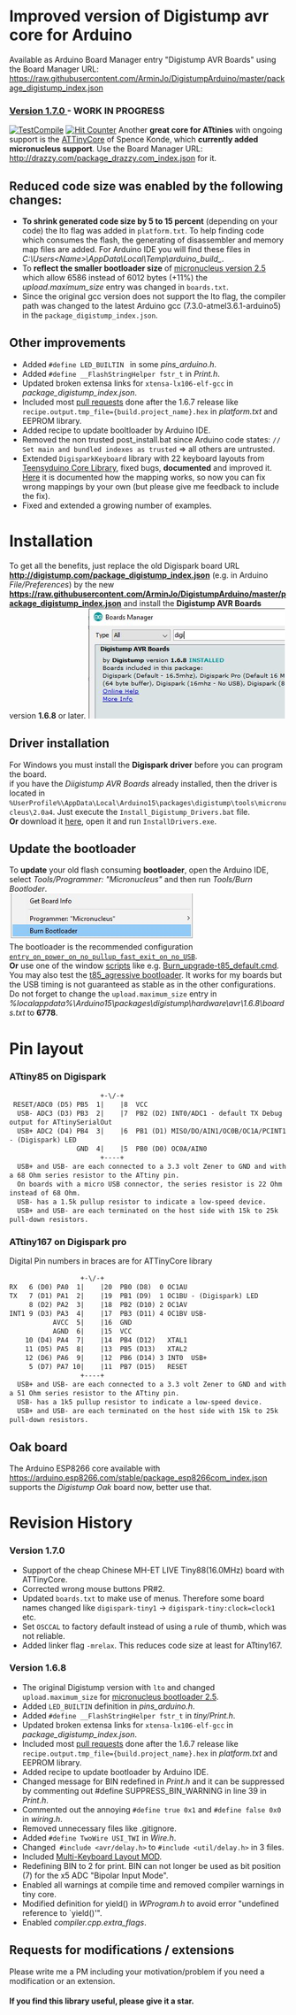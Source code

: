 # Improved version of Digistump avr core for Arduino
Available as Arduino Board Manager entry "Digistump AVR Boards" using the Board Manager URL: https://raw.githubusercontent.com/ArminJo/DigistumpArduino/master/package_digistump_index.json

### [Version 1.7.0 ](https://github.com/ArminJo/DigistumpArduino/releases) - **WORK IN PROGRESS**

[![TestCompile](https://github.com/ArminJo/DigistumpArduino/workflows/TestCompile/badge.svg)](https://github.com/ArminJo/DigistumpArduino/actions)
[![Hit Counter](https://hitcounter.pythonanywhere.com/count/tag.svg?url=https://github.com/ArminJo/DigistumpArduino)](https://github.com/brentvollebregt/hit-counter)
Another **great core for ATtinies** with ongoing support is the [ATTinyCore](https://github.com/SpenceKonde/ATTinyCore) of Spence Konde, which **currently added micronucleus support**. Use the Board Manager URL: http://drazzy.com/package_drazzy.com_index.json for it.

## Reduced code size was enabled by the following changes:
- **To shrink generated code size by 5 to 15 percent** (depending on your code) the lto flag was added in `platform.txt`. To help finding code which consumes the flash, the generating of disassembler and memory map files are added. For Arduino IDE you will find these files in *C:\Users\<Name>\AppData\Local\Temp\arduino_build_<number>*.
- To **reflect the smaller bootloader size** of [micronucleus version 2.5](https://github.com/ArminJo/micronucleus-firmware) which allow 6586 instead of 6012 bytes (+11%) the *upload.maximum_size* entry was changed in `boards.txt`.
- Since the original gcc version does not support the lto flag, the compiler path was changed to the latest Arduino gcc (7.3.0-atmel3.6.1-arduino5) in the `package_digistump_index.json`.

## Other improvements
- Added `#define LED_BUILTIN ` in some *pins_arduino.h*.
- Added `#define __FlashStringHelper fstr_t` in *Print.h*.
- Updated broken extensa links for `xtensa-lx106-elf-gcc` in *package_digistump_index.json*.
- Included most [pull requests](https://github.com/digistump/DigistumpArduino/pulls) done after the 1.6.7 release like `recipe.output.tmp_file={build.project_name}.hex` in *platform.txt* and EEPROM library.
- Added recipe to update booltloader by Arduino IDE.
- Removed the non trusted post_install.bat since Arduino code states: `// Set main and bundled indexes as trusted` => all others are untrusted.
- Extended `DigisparkKeyboard` library with 22 keyboard layouts from [Teensyduino Core Library](https://github.com/PaulStoffregen/cores/blob/master/teensy/keylayouts.h), fixed bugs, **documented** and improved it. [Here](https://github.com/ArminJo/DigistumpArduino/blob/542aac12e56a1818af32b303c5709c655a12d98d/digistump-avr/libraries/DigisparkKeyboard/keylayouts.h#L80) it is documented how the mapping works, so now you can fix wrong mappings by your own (but please give me feedback to include the fix).
- Fixed and extended a growing number of examples.

# Installation
To get all the benefits, just replace the old Digispark board URL **http://digistump.com/package_digistump_index.json** (e.g. in Arduino *File/Preferences*) by the new  **https://raw.githubusercontent.com/ArminJo/DigistumpArduino/master/package_digistump_index.json** and install the **Digistump AVR Boards** version **1.6.8** or later.
![Boards Manager](https://github.com/ArminJo/DigistumpArduino/blob/master/pictures/Digistump1.6.8.jpg)

## Driver installation
For Windows you must install the **Digispark driver** before you can program the board.<br/>
if you have the *Diigistump AVR Boards* already installed, then the driver is located in `%UserProfile%\AppData\Local\Arduino15\packages\digistump\tools\micronucleus\2.0a4`. Just execute the `Install_Digistump_Drivers.bat` file.<br/>
**Or** download it [here](https://github.com/digistump/DigistumpArduino/releases/download/1.6.7/Digistump.Drivers.zip), open it and run `InstallDrivers.exe`. 

## Update the bootloader
To **update** your old flash consuming **bootloader**, open the Arduino IDE, select *Tools/Programmer: "Micronucleus"* and then run *Tools/Burn Bootloder*.<br/>
![Burn Bootloader](https://github.com/ArminJo/DigistumpArduino/blob/master/pictures/Micronucleus_Burn_Bootloader.jpg)<br/>
The bootloader is the recommended configuration [`entry_on_power_on_no_pullup_fast_exit_on_no_USB`](https://github.com/ArminJo/micronucleus-firmware#recommended-configuration).<br/>
**Or** use one of the window [scripts](https://github.com/ArminJo/micronucleus-firmware/tree/master/utils)
like e.g. [Burn_upgrade-t85_default.cmd](https://github.com/ArminJo/micronucleus-firmware/tree/master/utils/Burn_upgrade-t85_default.cmd).<br/>
You may also test the [t85_agressive bootloader](https://github.com/ArminJo/micronucleus-firmware#configuration-overview).
It works for my boards but the USB timing is not guaranteed as stable as in the other configurations.
Do not forget to change the `upload.maximum_size` entry in *%localappdata%\Arduino15\packages\digistump\hardware\avr\1.6.8\boards.txt* to **6778**.<br/>

# Pin layout
### ATtiny85 on Digispark

```
                       +-\/-+
 RESET/ADC0 (D5) PB5  1|    |8  VCC
  USB- ADC3 (D3) PB3  2|    |7  PB2 (D2) INT0/ADC1 - default TX Debug output for ATtinySerialOut
  USB+ ADC2 (D4) PB4  3|    |6  PB1 (D1) MISO/DO/AIN1/OC0B/OC1A/PCINT1 - (Digispark) LED
                 GND  4|    |5  PB0 (D0) OC0A/AIN0
                       +----+
  USB+ and USB- are each connected to a 3.3 volt Zener to GND and with a 68 Ohm series resistor to the ATtiny pin.
  On boards with a micro USB connector, the series resistor is 22 Ohm instead of 68 Ohm. 
  USB- has a 1.5k pullup resistor to indicate a low-speed device.                  
  USB+ and USB- are each terminated on the host side with 15k to 25k pull-down resistors.
```

### ATtiny167 on Digispark pro
Digital Pin numbers in braces are for ATTinyCore library

```
                  +-\/-+
RX   6 (D0) PA0  1|    |20  PB0 (D8)  0 OC1AU
TX   7 (D1) PA1  2|    |19  PB1 (D9)  1 OC1BU - (Digispark) LED
     8 (D2) PA2  3|    |18  PB2 (D10) 2 OC1AV
INT1 9 (D3) PA3  4|    |17  PB3 (D11) 4 OC1BV USB-
           AVCC  5|    |16  GND
           AGND  6|    |15  VCC
    10 (D4) PA4  7|    |14  PB4 (D12)   XTAL1
    11 (D5) PA5  8|    |13  PB5 (D13)   XTAL2
    12 (D6) PA6  9|    |12  PB6 (D14) 3 INT0  USB+
     5 (D7) PA7 10|    |11  PB7 (D15)   RESET
                  +----+
  USB+ and USB- are each connected to a 3.3 volt Zener to GND and with a 51 Ohm series resistor to the ATtiny pin.
  USB- has a 1k5 pullup resistor to indicate a low-speed device.
  USB+ and USB- are each terminated on the host side with 15k to 25k pull-down resistors.

```

## Oak board
The Arduino ESP8266 core available with https://arduino.esp8266.com/stable/package_esp8266com_index.json supports the *Digistump Oak* board now, better use that.

# Revision History

### Version 1.7.0
- Support of the cheap Chinese MH-ET LIVE Tiny88(16.0MHz) board with ATTinyCore.
- Corrected wrong mouse buttons PR#2.
- Updated `boards.txt` to make use of menus. Therefore some board names changed like `digispark-tiny1` -> `digispark-tiny:clock=clock1` etc.
- Set `OSCCAL` to factory default instead of using a rule of thumb, which was not reliable.
- Added linker flag `-mrelax`. This reduces code size at least for ATtiny167.

### Version 1.6.8
- The original Digistump version with `lto` and changed `upload.maximum_size` for [micronucleus bootloader 2.5](https://github.com/ArminJo/micronucleus-firmware).
- Added `LED_BUILTIN` definition in *pins_arduino.h*.
- Added `#define __FlashStringHelper fstr_t` in *tiny/Print.h*.
- Updated broken extensa links for `xtensa-lx106-elf-gcc` in *package_digistump_index.json*.
- Included most [pull requests](https://github.com/digistump/DigistumpArduino/pulls) done after the 1.6.7 release like `recipe.output.tmp_file={build.project_name}.hex` in *platform.txt* and EEPROM library.
- Added recipe to update bootloader by Arduino IDE.
- Changed message for BIN redefined in *Print.h* and it can be suppressed by commenting out #define SUPPRESS_BIN_WARNING in line 39 in *Print.h*.
- Commented out the annoying `#define true 0x1` and `#define false 0x0` in *wiring.h*.
- Removed unnecessary files  like .gitignore.
- Added `#define TwoWire USI_TWI` in *Wire.h*.
- Changed` #include <avr/delay.h>` to `#include <util/delay.h>` in 3 files.
- Included [Multi-Keyboard Layout MOD](https://github.com/rsrdesarrollo/DigistumpArduino).
- Redefining BIN to 2 for print. BIN can not longer be used as bit position (7) for the x5 ADC "Bipolar Input Mode".
- Enabled all warnings at compile time and removed compiler warnings in tiny core.
- Modified definition for yield() in *WProgram.h* to avoid error "undefined reference to `yield()'".
- Enabled *compiler.cpp.extra_flags*.

## Requests for modifications / extensions
Please write me a PM including your motivation/problem if you need a modification or an extension.

#### If you find this library useful, please give it a star.